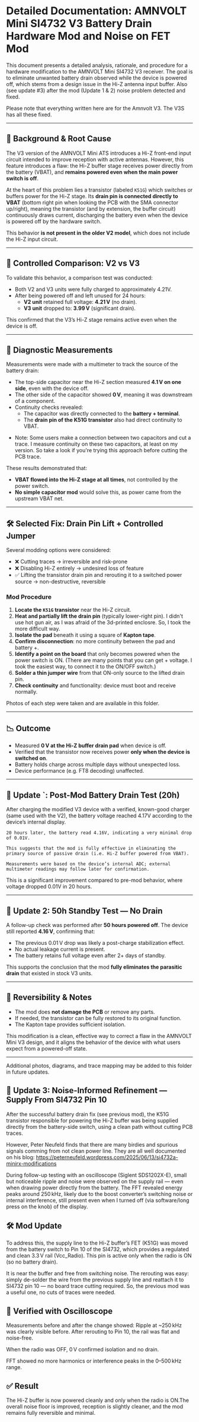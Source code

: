 # Detailed Documentation: AMNVOLT Mini SI4732 V3 Battery Drain Hardware Mod and Noise on FET Mod

This document presents a detailed analysis, rationale, and procedure for a hardware modification to the AMNVOLT Mini SI4732 V3 receiver. The goal is to eliminate unwanted battery drain observed while the device is powered off, which stems from a design issue in the Hi-Z antenna input buffer. Also (see update #3) after the mod (Update 1 & 2) noise problem detected and fixed.

Please note that everything written here are for the Amnvolt V3. The V3S has all these fixed.

---

## 🧠 Background & Root Cause

The V3 version of the AMNVOLT Mini ATS introduces a Hi-Z front-end input circuit intended to improve reception with active antennas. However, this feature introduces a flaw: the Hi-Z buffer stage receives power directly from the battery (VBAT), and **remains powered even when the main power switch is off**.

At the heart of this problem lies a transistor (labeled `K51G`) which switches or buffers power for the Hi-Z stage. Its **drain pin is connected directly to VBAT** (bottom right pin when looking the PCB with the SMA connector up/right), meaning the transistor (and by extension, the buffer circuit) continuously draws current, discharging the battery even when the device is powered off by the hardware switch.

This behavior **is not present in the older V2 model**, which does not include the Hi-Z input circuit.

---

## 🔬 Controlled Comparison: V2 vs V3

To validate this behavior, a comparison test was conducted:

- Both V2 and V3 units were fully charged to approximately 4.21V.
- After being powered off and left unused for 24 hours:
  - **V2 unit** retained full voltage: **4.21 V** (no drain).
  - **V3 unit** dropped to: **3.99 V** (significant drain).

This confirmed that the V3’s Hi-Z stage remains active even when the device is off.

---

## 🧪 Diagnostic Measurements

Measurements were made with a multimeter to track the source of the battery drain:

- The top-side capacitor near the Hi-Z section measured **4.1 V on one side**, even with the device off.
- The other side of the capacitor showed **0 V**, meaning it was downstream of a component.
- Continuity checks revealed:
  - The capacitor was directly connected to the **battery + terminal**.
  - The **drain pin of the K51G transistor** also had direct continuity to VBAT.
* Note: Some users make a connection between two capacitors and cut a trace. I measure continuity on these two capacitors, at least on my version. So take a look if you're trying this approach before cutting the PCB trace.

These results demonstrated that:
- **VBAT flowed into the Hi-Z stage at all times**, not controlled by the power switch.
- **No simple capacitor mod** would solve this, as power came from the upstream VBAT net.

---

## 🛠️ Selected Fix: Drain Pin Lift + Controlled Jumper

Several modding options were considered:

- ❌ Cutting traces → irreversible and risk-prone
- ❌ Disabling Hi-Z entirely → undesired loss of feature
- ✅ Lifting the transistor drain pin and rerouting it to a switched power source → non-destructive, reversible

### Mod Procedure

1. **Locate the `K51G` transistor** near the Hi-Z circuit.
2. **Heat and partially lift the drain pin** (typically lower-right pin). I didn't use hot gun air, as I was afraid of the 3d-printed enclosre. So, I took the more difficult way.
3. **Isolate the pad** beneath it using a square of **Kapton tape**.
4. **Confirm disconnection**: no more continuity between the pad and battery +.
5. **Identify a point on the board** that only becomes powered when the power switch is ON. (There are many points that you can get + voltage. I took the easiest way, to connect it to the ON/OFF switch.)
6. **Solder a thin jumper wire** from that ON-only source to the lifted drain pin.
7. **Check continuity** and functionality: device must boot and receive normally.

Photos of each step were taken and are available in this folder.

---

## 📉 Outcome

- Measured **0 V at the Hi-Z buffer drain pad** when device is off.
- Verified that the transistor now receives power **only when the device is switched on**.
- Battery holds charge across multiple days without unexpected loss.
- Device performance (e.g. FT8 decoding) unaffected.

---

## 🔄 Update `: Post-Mod Battery Drain Test (20h)

After charging the modified V3 device with a verified, known-good charger (same used with the V2), the battery voltage reached 4.17V according to the device’s internal display.

    20 hours later, the battery read 4.16V, indicating a very minimal drop of 0.01V.
    
    This suggests that the mod is fully effective in eliminating the primary source of passive drain (i.e. Hi-Z buffer powered from VBAT).

    Measurements were based on the device’s internal ADC; external multimeter readings may follow later for confirmation.

This is a significant improvement compared to pre-mod behavior, where voltage dropped 0.01V in 20 hours.

---

## 🔄 Update 2: 50h Standby Test — No Drain

A follow-up check was performed after **50 hours powered off**. The device still reported **4.16 V**, confirming that:

- The previous 0.01 V drop was likely a post-charge stabilization effect.
- No actual leakage current is present.
- The battery retains full voltage even after 2+ days of standby.

This supports the conclusion that the mod **fully eliminates the parasitic drain** that existed in stock V3 units.

---

## 🔁 Reversibility & Notes

- The mod does **not damage the PCB** or remove any parts.
- If needed, the transistor can be fully restored to its original function.
- The Kapton tape provides sufficient isolation.

This modification is a clean, effective way to correct a flaw in the AMNVOLT Mini V3 design, and it aligns the behavior of the device with what users expect from a powered-off state.

---

Additional photos, diagrams, and trace mapping may be added to this folder in future updates.

## 🔁 Update 3: Noise-Informed Refinement — Supply From SI4732 Pin 10

After the successful battery drain fix (see previous mod), the K51G transistor responsible for powering the Hi-Z buffer was being supplied directly from the battery-side switch, using a clean path without cutting PCB traces.

However, Peter Neufeld finds that there are many birdies and spurious signals comming from not clean power line. They are all well documented on his blog: https://peterneufeld.wordpress.com/2025/06/13/si4732a-minirx-modifications

During follow-up testing with an oscilloscope (Siglent SDS1202X-E), small but noticeable ripple and noise were observed on the supply rail — even when drawing power directly from the battery. The FFT revealed energy peaks around 250 kHz, likely due to the boost converter’s switching noise or internal interference, still present even when I turned off (via software/long press on the knob) of the display.

## 🛠️ Mod Update

To address this, the supply line to the Hi-Z buffer’s FET (K51G) was moved from the battery switch to Pin 10 of the SI4732, which provides a regulated and clean 3.3 V rail (Vcc_Radio).
This pin is active only when the radio is ON (so no battery drain).

It is near the buffer and free from switching noise.
The rerouting was easy: simply de-solder the wire from the previous supply line and reattach it to SI4732 pin 10 — no board trace cutting required. So, the previous mod was a useful one, no cuts of traces were needed. 

## 🔬 Verified with Oscilloscope

Measurements before and after the change showed:
Ripple at ~250 kHz was clearly visible before.
After rerouting to Pin 10, the rail was flat and noise-free.

When the radio was OFF, 0 V confirmed isolation and no drain.

FFT showed no more harmonics or interference peaks in the 0–500 kHz range.

## ✅ Result

The Hi-Z buffer is now powered cleanly and only when the radio is ON.The overall noise floor is improved, reception is slightly cleaner, and the mod remains fully reversible and minimal.
